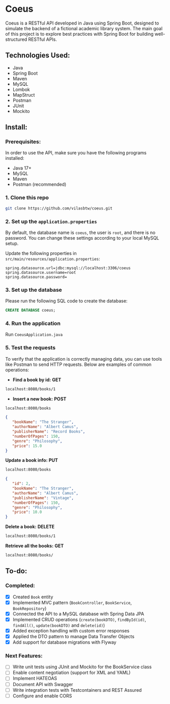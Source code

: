 # Coeus
Coeus is a RESTful API developed in Java using Spring Boot, designed to simulate the backend of a fictional academic library system. The main goal of this project is to explore best practices with Spring Boot for building well-structured RESTful APIs.

## Technologies Used:

- Java
- Spring Boot
- Maven
- MySQL
- Lombok
- MapStruct
- Postman
- JUnit
- Mockito

## Install:

### Prerequisites:
In order to use the API, make sure you have the following programs installed:
- Java 17+
- MySQL
- Maven
- Postman (recommended)

### 1. Clone this repo

```bash
git clone https://github.com/vilasbtw/coeus.git
```

### 2. Set up the `application.properties`
By default, the database name is `coeus`, the user is `root`, and there is no password.
You can change these settings according to your local MySQL setup.

Update the following properties in `src/main/resources/application.properties`:

```properties
spring.datasource.url=jdbc:mysql://localhost:3306/coeus
spring.datasource.username=root
spring.datasource.password=
```

### 3. Set up the database
Please run the following SQL code to create the database:

```sql
CREATE DATABASE coeus;
```

### 4. Run the application
Run `CoeusApplication.java`

### 5. Test the requests
To verify that the application is correctly managing data, you can use tools like Postman to send HTTP requests. Below are examples of common operations:

- **Find a book by id:**
**GET**
```bash
localhost:8080/books/1
```

- **Insert a new book:**
**POST**
```bash
localhost:8080/books
```
```json
{
   "bookName": "The Stranger",
   "authorName": "Albert Camus",
   "publisherName": "Record Books",
   "numberOfPages": 150,
   "genre": "Philosophy",
   "price": 15.0
}
```

**Update a book info:**
**PUT**
```bash
localhost:8080/books
```
```json
{
   "id": 2,		
   "bookName": "The Stranger",
   "authorName": "Albert Camus",
   "publisherName": "Vintage",
   "numberOfPages": 150,
   "genre": "Philosophy",
   "price": 10.0
}
```

**Delete a book:**
**DELETE**
```bash
localhost:8080/books/1
```

**Retrieve all the books:**
**GET**
```bash
localhost:8080/books/
```

## To-do:

### Completed:
- [x] Created `Book` entity
- [x] Implemented MVC pattern (`BookController`, `BookService`, `BookRepository`)
- [x] Connected the API to a MySQL database with Spring Data JPA 
- [x] Implemented CRUD operations (`create(bookDTO)`, `findById(id)`, `findAll()`, `update(bookDTO)` and `delete(id)`)
- [x] Added exception handling with custom error responses
- [x] Applied the DTO pattern to manage Data Transfer Objects
- [x] Add support for database migrations with Flyway

### Next Features:
- [ ] Write unit tests using JUnit and Mockito for the BookService class
- [ ] Enable content negotiation (support for XML and YAML)
- [ ] Implement HATEOAS
- [ ] Document API with Swagger
- [ ] Write integration tests with Testcontainers and REST Assured
- [ ] Configure and enable CORS
